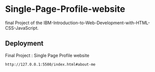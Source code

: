 # Single-Page-Profile-website

final Project of the IBM-Introduction-to-Web-Development-with-HTML-CSS-JavaScript.

## Deployment

Final Project : Single Page Profile website

    http://127.0.0.1:5500/index.html#about-me
